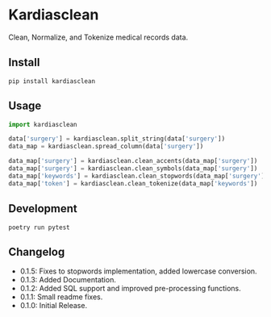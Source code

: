 # Kardiasclean

Clean, Normalize, and Tokenize medical records data.

## Install

```shell
pip install kardiasclean
```

## Usage

```python
import kardiasclean

data['surgery'] = kardiasclean.split_string(data['surgery'])
data_map = kardiasclean.spread_column(data['surgery'])

data_map['surgery'] = kardiasclean.clean_accents(data_map['surgery'])
data_map['surgery'] = kardiasclean.clean_symbols(data_map['surgery'])
data_map['keywords'] = kardiasclean.clean_stopwords(data_map['surgery'])
data_map['token'] = kardiasclean.clean_tokenize(data_map['keywords'])
```

## Development

```shell
poetry run pytest
```

## Changelog

- 0.1.5: Fixes to stopwords implementation, added lowercase conversion.
- 0.1.3: Added Documentation.
- 0.1.2: Added SQL support and improved pre-processing functions.
- 0.1.1: Small readme fixes.
- 0.1.0: Initial Release.